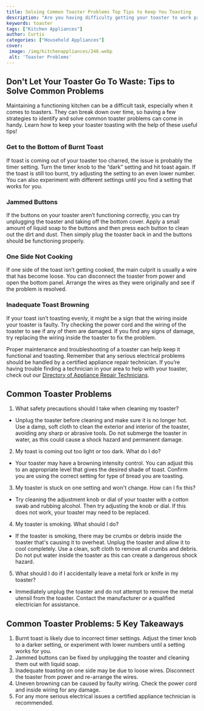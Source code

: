 ```yaml
---
title: Solving Common Toaster Problems Top Tips to Keep You Toasting
description: "Are you having difficulty getting your toaster to work properly Learn some top tips to help you get it toasting again in no time This blog post shares helpful ways to solve common toaster problems"
keywords: toaster
tags: ["Kitchen Appliances"]
author: Curtis
categories: ["Household Appliances"]
cover: 
 image: /img/kitchenappliances/246.webp
 alt: 'Toaster Problems'
---
```

## Don't Let Your Toaster Go To Waste: Tips to Solve Common Problems
Maintaining a functioning kitchen can be a difficult task, especially when it comes to toasters. They can break down over time, so having a few strategies to identify and solve common toaster problems can come in handy. Learn how to keep your toaster toasting with the help of these useful tips!

### Get to the Bottom of Burnt Toast
If toast is coming out of your toaster too charred, the issue is probably the timer setting. Turn the timer knob to the “dark” setting and hit toast again. If the toast is still too burnt, try adjusting the setting to an even lower number. You can also experiment with different settings until you find a setting that works for you.

### Jammed Buttons
If the buttons on your toaster aren’t functioning correctly, you can try unplugging the toaster and taking off the bottom cover. Apply a small amount of liquid soap to the buttons and then press each button to clean out the dirt and dust. Then simply plug the toaster back in and the buttons should be functioning properly.

### One Side Not Cooking
If one side of the toast isn’t getting cooked, the main culprit is usually a wire that has become loose. You can disconnect the toaster from power and open the bottom panel. Arrange the wires as they were originally and see if the problem is resolved.

### Inadequate Toast Browning
If your toast isn’t toasting evenly, it might be a sign that the wiring inside your toaster is faulty. Try checking the power cord and the wiring of the toaster to see if any of them are damaged. If you find any signs of damage, try replacing the wiring inside the toaster to fix the problem.

Proper maintenance and troubleshooting of a toaster can help keep it functional and toasting. Remember that any serious electrical problems should be handled by a certified appliance repair technician. If you’re having trouble finding a technician in your area to help with your toaster, check out our [Directory of Appliance Repair Technicians](./pages/appliance-repair-technicians).

## Common Toaster Problems

1. What safety precautions should I take when cleaning my toaster?
 - Unplug the toaster before cleaning and make sure it is no longer hot. Use a damp, soft cloth to clean the exterior and interior of the toaster, avoiding any sharp or abrasive tools. Do not submerge the toaster in water, as this could cause a shock hazard and permanent damage.

2. My toast is coming out too light or too dark. What do I do?
 - Your toaster may have a browning intensity control. You can adjust this to an appropriate level that gives the desired shade of toast. Confirm you are using the correct setting for type of bread you are toasting.

3. My toaster is stuck on one setting and won't change. How can I fix this?
 - Try cleaning the adjustment knob or dial of your toaster with a cotton swab and rubbing alcohol. Then try adjusting the knob or dial. If this does not work, your toaster may need to be replaced.

4. My toaster is smoking. What should I do?
 - If the toaster is smoking, there may be crumbs or debris inside the toaster that's causing it to overheat. Unplug the toaster and allow it to cool completely. Use a clean, soft cloth to remove all crumbs and debris. Do not put water inside the toaster as this can create a dangerous shock hazard.

5. What should I do if I accidentally leave a metal fork or knife in my toaster? 
 - Immediately unplug the toaster and do not attempt to remove the metal utensil from the toaster. Contact the manufacturer or a qualified electrician for assistance.

## Common Toaster Problems: 5 Key Takeaways
1. Burnt toast is likely due to incorrect timer settings. Adjust the timer knob to a darker setting, or experiment with lower numbers until a setting works for you. 
2. Jammed buttons can be fixed by unplugging the toaster and cleaning them out with liquid soap.
3. Inadequate toasting on one side may be due to loose wires. Disconnect the toaster from power and re-arrange the wires.
4. Uneven browning can be caused by faulty wiring. Check the power cord and inside wiring for any damage. 
5. For any more serious electrical issues a certified appliance technician is recommended.
